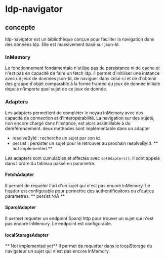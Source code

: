 # ldp-navigator

## concepte
ldp-navigator est un bibliothèque conçue pour faciliter la navigation dans des données ldp. Elle est massivement basé sur json-ld.

### InMemory
Le fonctionnement fondamentale n'utilise pas de persistance ni de cache et n'est pas en capacité de faire un fetch ldp. il permet d'initiliser une instance avec un jeux de données json-ld, de naviguer dans celui-ci et de d'obtenir des grappe d'objet comparable à la forme framed du jeux de donnée initiale depuis n'importe quel sujet de ce jeux de donnée.

### Adapters
Les adapters permettent de compléter le noyau InMemory avec des capacité de connection et d'interopérabilité. La navigation sur des sujets, non encore chargé dans l'instance, est alors assimillable à du deréférencement.
deux méthodes sont implémentable dans un adapter
- resolveById : recherche un sujet par son id.
- persist : persister un sujet pour le retrouver au prochain resolveById. ** not implemented **

Les adapters sont cumulables et affectés avec ```setAdapters()```. Il sont appelé dans l'ordre du tableau passé en parametre.

#### FetchAdapter
Il permet de requeter l'uri d'un sujet qui n'est pas encore InMemory. Le header est configurable pour permettre des authentificaitons ou d'autres parametres.
** persist N/A **

#### SparqlAdapter
Il permet requeter un endpoint Sparql http pour trouver un sujet qui n'est pas encore InMemory. Le endpoint est configurable.

#### localStorageAdapter
** Not implemented yet**
Il permet de requetter dans le localStorage du navigateur un sujet qui n'est pas encore InMemory.
